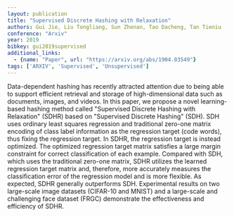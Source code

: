 ```yaml
---
layout: publication
title: "Supervised Discrete Hashing with Relaxation"
authors: Gui Jie, Liu Tongliang, Sun Zhenan, Tao Dacheng, Tan Tieniu
conference: "Arxiv"
year: 2019
bibkey: gui2019supervised
additional_links:
  - {name: "Paper", url: "https://arxiv.org/abs/1904.03549"}
tags: ['ARXIV', 'Supervised', 'Unsupervised']
---
```

Data-dependent hashing has recently attracted attention due to being able to
support efficient retrieval and storage of high-dimensional data such as
documents, images, and videos. In this paper, we propose a novel learning-based
hashing method called "Supervised Discrete Hashing with Relaxation" (SDHR) based
on "Supervised Discrete Hashing" (SDH). SDH uses ordinary least squares
regression and traditional zero-one matrix encoding of class label information
as the regression target (code words), thus fixing the regression target. In
SDHR, the regression target is instead optimized. The optimized regression
target matrix satisfies a large margin constraint for correct classification of
each example. Compared with SDH, which uses the traditional zero-one matrix,
SDHR utilizes the learned regression target matrix and, therefore, more
accurately measures the classification error of the regression model and is more
flexible. As expected, SDHR generally outperforms SDH. Experimental results on
two large-scale image datasets (CIFAR-10 and MNIST) and a large-scale and
challenging face dataset (FRGC) demonstrate the effectiveness and efficiency of
SDHR.
